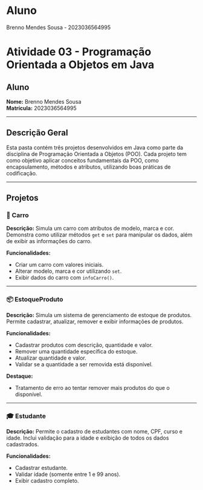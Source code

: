 # Aluno
Brenno Mendes Sousa - 2023036564995

# Atividade 03 - Programação Orientada a Objetos em Java

## Aluno

**Nome:** Brenno Mendes Sousa  
**Matrícula:** 2023036564995

---

## Descrição Geral

Esta pasta contém três projetos desenvolvidos em Java como parte da disciplina de Programação Orientada a Objetos (POO). Cada projeto tem como objetivo aplicar conceitos fundamentais da POO, como encapsulamento, métodos e atributos, utilizando boas práticas de codificação.

---

## Projetos

### 🚗 Carro

**Descrição:**
Simula um carro com atributos de modelo, marca e cor. Demonstra como utilizar métodos `get` e `set` para manipular os dados, além de exibir as informações do carro.

**Funcionalidades:**
- Criar um carro com valores iniciais.
- Alterar modelo, marca e cor utilizando `set`.
- Exibir dados do carro com `infoCarro()`.


---

### 📦 EstoqueProduto

**Descrição:**
Simula um sistema de gerenciamento de estoque de produtos. Permite cadastrar, atualizar, remover e exibir informações de produtos.

**Funcionalidades:**
- Cadastrar produtos com descrição, quantidade e valor.
- Remover uma quantidade específica do estoque.
- Atualizar quantidade e valor.
- Validar se a quantidade a ser removida está disponível.

**Destaque:**
- Tratamento de erro ao tentar remover mais produtos do que o disponível.

---

### 🎓 Estudante

**Descrição:**
Permite o cadastro de estudantes com nome, CPF, curso e idade. Inclui validação para a idade e exibição de todos os dados cadastrados.

**Funcionalidades:**
- Cadastrar estudante.
- Validar idade (somente entre 1 e 99 anos).
- Exibir cadastro completo.
